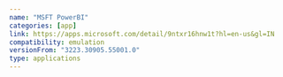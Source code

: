 ```yaml
---
name: "MSFT PowerBI"
categories: [app]
link: https://apps.microsoft.com/detail/9ntxr16hnw1t?hl=en-us&gl=IN
compatibility: emulation
versionFrom: "3223.30905.55001.0"
type: applications
---
```


